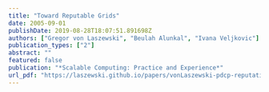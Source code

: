 ```yaml
---
title: "Toward Reputable Grids"
date: 2005-09-01
publishDate: 2019-08-28T18:07:51.891698Z
authors: ["Gregor von Laszewski", "Beulah Alunkal", "Ivana Veljkovic"]
publication_types: ["2"]
abstract: ""
featured: false
publication: "*Scalable Computing: Practice and Experience*"
url_pdf: "https://laszewski.github.io/papers/vonLaszewski-pdcp-reputation.pdf"
---
```


